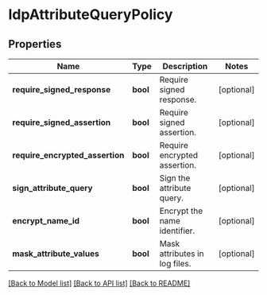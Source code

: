 # IdpAttributeQueryPolicy

## Properties
Name | Type | Description | Notes
------------ | ------------- | ------------- | -------------
**require_signed_response** | **bool** | Require signed response. | [optional] 
**require_signed_assertion** | **bool** | Require signed assertion. | [optional] 
**require_encrypted_assertion** | **bool** | Require encrypted assertion. | [optional] 
**sign_attribute_query** | **bool** | Sign the attribute query. | [optional] 
**encrypt_name_id** | **bool** | Encrypt the name identifier. | [optional] 
**mask_attribute_values** | **bool** | Mask attributes in log files. | [optional] 

[[Back to Model list]](../README.md#documentation-for-models) [[Back to API list]](../README.md#documentation-for-api-endpoints) [[Back to README]](../README.md)


